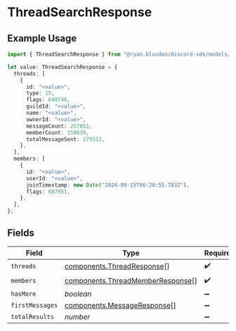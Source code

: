 # ThreadSearchResponse

## Example Usage

```typescript
import { ThreadSearchResponse } from "@ryan.blunden/discord-sdk/models/components";

let value: ThreadSearchResponse = {
  threads: [
    {
      id: "<value>",
      type: 15,
      flags: 648746,
      guildId: "<value>",
      name: "<value>",
      ownerId: "<value>",
      messageCount: 257651,
      memberCount: 159639,
      totalMessageSent: 279313,
    },
  ],
  members: [
    {
      id: "<value>",
      userId: "<value>",
      joinTimestamp: new Date("2024-09-15T06:20:55.783Z"),
      flags: 687951,
    },
  ],
};
```

## Fields

| Field                                                                                | Type                                                                                 | Required                                                                             | Description                                                                          |
| ------------------------------------------------------------------------------------ | ------------------------------------------------------------------------------------ | ------------------------------------------------------------------------------------ | ------------------------------------------------------------------------------------ |
| `threads`                                                                            | [components.ThreadResponse](../../models/components/threadresponse.md)[]             | :heavy_check_mark:                                                                   | N/A                                                                                  |
| `members`                                                                            | [components.ThreadMemberResponse](../../models/components/threadmemberresponse.md)[] | :heavy_check_mark:                                                                   | N/A                                                                                  |
| `hasMore`                                                                            | *boolean*                                                                            | :heavy_minus_sign:                                                                   | N/A                                                                                  |
| `firstMessages`                                                                      | [components.MessageResponse](../../models/components/messageresponse.md)[]           | :heavy_minus_sign:                                                                   | N/A                                                                                  |
| `totalResults`                                                                       | *number*                                                                             | :heavy_minus_sign:                                                                   | N/A                                                                                  |